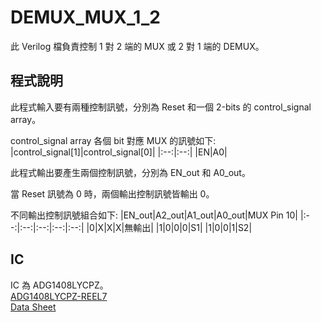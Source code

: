# DEMUX_MUX_1_2  
此 Verilog 檔負責控制 1 對 2 端的 MUX 或 2 對 1 端的 DEMUX。  
  
## 程式說明  
此程式輸入要有兩種控制訊號，分別為 Reset 和一個 2-bits 的 control_signal array。   
  
control_signal array 各個 bit 對應 MUX 的訊號如下:
|control_signal[1]|control_signal[0]|
|:--:|:--:|
|EN|A0|
  
此程式輸出要產生兩個控制訊號，分別為 EN_out 和 A0_out。  
  
當 Reset 訊號為 0 時，兩個輸出控制訊號皆輸出 0。  
  
不同輸出控制訊號組合如下:
|EN_out|A2_out|A1_out|A0_out|MUX Pin 10|
|:--:|:--:|:--:|:--:|:--:|
|0|X|X|X|無輸出|
|1|0|0|0|S1|
|1|0|0|1|S2|
  
## IC  
IC 為 ADG1408LYCPZ。  
[ADG1408LYCPZ-REEL7](https://www.mouser.tw/ProductDetail/Analog-Devices/ADG1408LYCPZ-REEL7?qs=1Kr7Jg1SGW%2FDLWV%2Fv6ZJUw%3D%3D)  
[Data Sheet](https://www.mouser.tw/datasheet/2/609/adg1408l-3365138.pdf)  